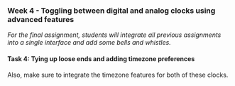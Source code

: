 ### Week 4 - Toggling between digital and analog clocks using advanced features

*For the final assignment, students will integrate all previous assignments into a single interface and add some bells and whistles.*

#### Task 4: Tying up loose ends and adding timezone preferences

Also, make sure to integrate the timezone features for both of these clocks.